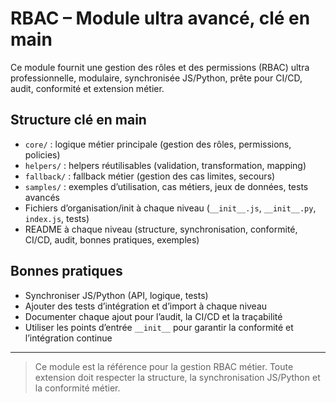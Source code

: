 # RBAC – Module ultra avancé, clé en main

Ce module fournit une gestion des rôles et des permissions (RBAC) ultra professionnelle, modulaire, synchronisée JS/Python, prête pour CI/CD, audit, conformité et extension métier.

## Structure clé en main

- `core/` : logique métier principale (gestion des rôles, permissions, policies)
- `helpers/` : helpers réutilisables (validation, transformation, mapping)
- `fallback/` : fallback métier (gestion des cas limites, secours)
- `samples/` : exemples d’utilisation, cas métiers, jeux de données, tests avancés
- Fichiers d’organisation/init à chaque niveau (`__init__.js`, `__init__.py`, `index.js`, tests)
- README à chaque niveau (structure, synchronisation, conformité, CI/CD, audit, bonnes pratiques, exemples)

## Bonnes pratiques
- Synchroniser JS/Python (API, logique, tests)
- Ajouter des tests d’intégration et d’import à chaque niveau
- Documenter chaque ajout pour l’audit, la CI/CD et la traçabilité
- Utiliser les points d’entrée `__init__` pour garantir la conformité et l’intégration continue

---

> Ce module est la référence pour la gestion RBAC métier. Toute extension doit respecter la structure, la synchronisation JS/Python et la conformité métier.
